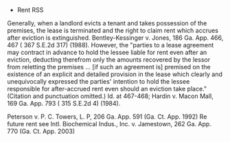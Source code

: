 * Rent RSS

Generally, when a landlord evicts a tenant and takes possession of the premises, the lease is terminated and the right to claim rent which accrues after eviction is extinguished. Bentley-Kessinger v. Jones, 186 Ga. App. 466, 467 ( 367 S.E.2d 317) (1988). However, the "parties to a lease agreement may contract in advance to hold the lessee liable for rent even after an eviction, deducting therefrom only the amounts recovered by the lessor from reletting the premises ... [if such an agreement is] premised on the existence of an explicit and detailed provision in the lease which clearly and unequivocally expressed the parties' intention to hold the lessee responsible for after-accrued rent even should an eviction take place." (Citation and punctuation omitted.) Id. at 467-468; Hardin v. Macon Mall, 169 Ga. App. 793 ( 315 S.E.2d 4) (1984).

Peterson v. P. C. Towers, L. P, 206 Ga. App. 591 (Ga. Ct. App. 1992)
Re future rent see Intl. Biochemical Indus., Inc. v. Jamestown, 262 Ga. App. 770 (Ga. Ct. App. 2003)

